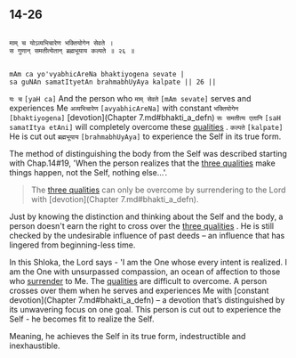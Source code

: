 ## 14-26


```shloka-sa

माम् च योऽव्यभिचारेण भक्तियोगेन सेवते ।
स गुणान् समतीत्येतान् ब्रह्मभूयाय कल्पते ॥ २६ ॥

```
```shloka-sa-hk

mAm ca yo'vyabhicAreNa bhaktiyogena sevate |
sa guNAn samatItyetAn brahmabhUyAya kalpate || 26 ||

```
`यः च` `[yaH ca]` And the person who `माम् सेवते` `[mAm sevate]` serves and experiences Me `अव्यभिचारेण` `[avyabhicAreNa]` with constant `भक्तियोगेन` `[bhaktiyogena]` [devotion](Chapter 7.md#bhakti_a_defn) `सः समतीत्य एतानि` `[saH samatItya etAni]` will completely overcome these 
[qualities](satva_rajas_tamas)
. `कल्पते` `[kalpate]` He is cut out `ब्रह्मभूयाय` `[brahmabhUyAya]` to experience the Self in its true form.

The method of distinguishing the body from the Self was described starting with Chap.14#19, 'When the person realizes that the 
[three qualities](satva_rajas_tamas)
 make things happen, not the Self, nothing else...'. 



<a name='applnote_197'></a>
> The [three qualities](satva_rajas_tamas) can only be overcome by surrendering to the Lord with [devotion](Chapter 7.md#bhakti_a_defn).



Just by knowing the distinction and thinking about the Self and the body, a person doesn't earn the right to cross over the 
[three qualities](satva_rajas_tamas)
. He is still checked by the undesirable influence of past deeds – an influence that has lingered from beginning-less time.

In this Shloka, the Lord says - 'I am the One whose every intent is realized. I am the One with unsurpassed compassion, an ocean of affection to those who 
[surrender](Sharanagati)
 to Me. The 
[qualities](satva_rajas_tamas)
 are difficult to overcome. A person crosses over them when he serves and experiences Me with 
[constant devotion](Chapter 7.md#bhakti_a_defn)
 – a devotion that’s distinguished by its unwavering focus on one goal. This person is cut out to experience the Self - he becomes fit to realize the Self. 

Meaning, he achieves the Self in its true form, indestructible and inexhaustible.


